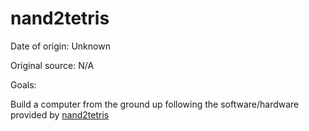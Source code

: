 # nand2tetris

Date of origin: Unknown

Original source: N/A

Goals:

Build a computer from the ground up following the software/hardware provided by [nand2tetris](www.nand2tetris.org)